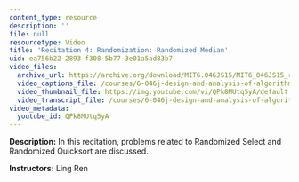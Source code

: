 ```yaml
---
content_type: resource
description: ''
file: null
resourcetype: Video
title: 'Recitation 4: Randomization: Randomized Median'
uid: ea756b22-2893-f308-5b77-3e01a5ad83b7
video_files:
  archive_url: https://archive.org/download/MIT6.046JS15/MIT6_046JS15_rec04_300k.mp4
  video_captions_file: /courses/6-046j-design-and-analysis-of-algorithms-spring-2015/bbca509ba3d35bf998b4db086b83f3e9_QPk8MUtq5yA.vtt
  video_thumbnail_file: https://img.youtube.com/vi/QPk8MUtq5yA/default.jpg
  video_transcript_file: /courses/6-046j-design-and-analysis-of-algorithms-spring-2015/87c41ed92e0b3e587cf394fff42784c3_QPk8MUtq5yA.pdf
video_metadata:
  youtube_id: QPk8MUtq5yA
---
```


**Description:** In this recitation, problems related to Randomized Select and Randomized Quicksort are discussed.

**Instructors:** Ling Ren